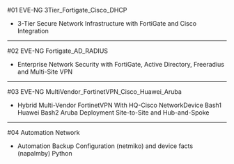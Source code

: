 #01 EVE-NG 3Tier_Fortigate_Cisco_DHCP
- 3-Tier Secure Network Infrastructure with FortiGate and Cisco Integration

---

#02 EVE-NG Fortigate_AD_RADIUS
- Enterprise Network Security with FortiGate, Active Directory, Freeradius and Multi-Site VPN

---

#03 EVE-NG MultiVendor_FortinetVPN_Cisco_Huawei_Aruba
- Hybrid Multi-Vendor FortinetVPN With HQ-Cisco NetworkDevice Bash1 Huawei Bash2 Aruba Deployment 
   Site-to-Site and Hub-and-Spoke

---

#04 Automation Network
- Automation Backup Configuration (netmiko) and device facts (napalmby) Python